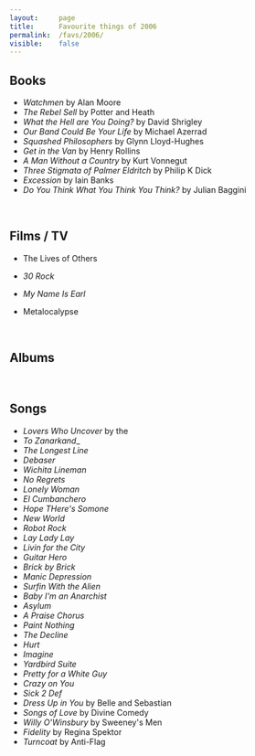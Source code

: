 ```yaml
---
layout:     page
title:      Favourite things of 2006
permalink:  /favs/2006/
visible:    false
---
```


## Books

* _Watchmen_ by Alan Moore
* _The Rebel Sell_ by Potter and Heath
* _What the Hell are You Doing?_ by David Shrigley
* _Our Band Could Be Your Life_ by Michael Azerrad
* _Squashed Philosophers_ by Glynn Lloyd-Hughes
* _Get in the Van_ by Henry Rollins
* _A Man Without a Country_ by Kurt Vonnegut 
* _Three Stigmata of Palmer Eldritch_ by Philip K Dick
* _Excession_ by Iain Banks
* _Do You Think What You Think You Think?_ by Julian Baggini

<br>

## Films / TV

* The Lives of Others

* _30 Rock_
* _My Name Is Earl_
* Metalocalypse

<br>

## Albums



<br>

## Songs

* _Lovers Who Uncover_ by the 
* _To Zanarkand__
* _The Longest Line_
* _Debaser_
* _Wichita Lineman_
* _No Regrets_
* _Lonely Woman_
* _El Cumbanchero_
* _Hope THere's Somone_
* _New World_
* _Robot Rock_
* _Lay Lady Lay_
* _Livin for the City_
* _Guitar Hero_
* _Brick by Brick_
* _Manic Depression_
* _Surfin With the Alien_
* _Baby I'm an Anarchist_
* _Asylum_
* _A Praise Chorus_
* _Paint Nothing_
* _The Decline_
* _Hurt_
* _Imagine_
* _Yardbird Suite_
* _Pretty for a White Guy_
* _Crazy on You_
* _Sick 2 Def_
* _Dress Up in You_ by Belle and Sebastian
* _Songs of Love_ by Divine Comedy
* _Willy O'Winsbury_ by Sweeney's Men
* _Fidelity_ by Regina Spektor
* _Turncoat_ by Anti-Flag